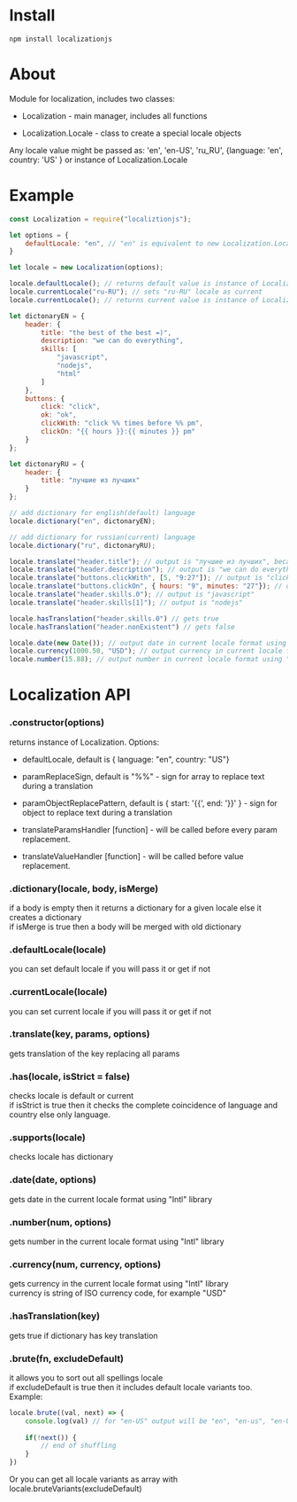 # Install 
`npm install localizationjs`

# About
Module for localization, includes two classes:

* Localization - main manager, includes all functions

* Localization.Locale - class to create a special locale objects

Any locale value might be passed as: 'en', 'en-US', 'ru_RU', {language: 'en', country: 'US' } or instance of Localization.Locale

# Example
```js
const Localization = require("localiztionjs");

let options = {
    defaultLocale: "en", // "en" is equivalent to new Localization.Locale("en")
}

let locale = new Localization(options);

locale.defaultLocale(); // returns default value is instance of Localization.Locale 
locale.currentLocale("ru-RU"); // sets "ru-RU" locale as current
locale.currentLocale(); // returns current value is instance of Localization.Locale

let dictonaryEN = {
    header: {
        title: "the best of the best =)",
        description: "we can do everything",
        skills: [
            "javascript",
            "nodejs",
            "html"
        ]
    },
    buttons: {
        click: "click",
        ok: "ok",
        clickWith: "click %% times before %% pm",
        clickOn: "{{ hours }}:{{ minutes }} pm"
    }
};

let dictonaryRU = {
    header: {
        title: "лучшие из лучших"
    }
};

// add dictionary for english(default) language
locale.dictionary("en", dictonaryEN);

// add dictionary for russian(current) language
locale.dictionary("ru", dictonaryRU);

locale.translate("header.title"); // output is "лучшие из лучших", because current locale is more important
locale.translate("header.description"); // output is "we can do everything", because current locale has not a value for this key
locale.translate("buttons.clickWith", [5, "9:27"]); // output is "click 5 times before 9:27 pm"
locale.translate("buttons.clickOn", { hours: "9", minutes: "27"}); // output is "9:27 pm"
locale.translate("header.skills.0"); // output is "javascript"
locale.translate("header.skills[1]"); // output is "nodejs"

locale.hasTranslation("header.skills.0") // gets true
locale.hasTranslation("header.nonExistent") // gets false

locale.date(new Date()); // output date in current locale format using "Intl" library
locale.currency(1000.50, "USD"); // output currency in current locale format using "Intl" library
locale.number(15.88); // output number in current locale format using "Intl" library

```

# Localization API
### .constructor(options)
returns instance of Localization. Options:

* defaultLocale, default is { language: "en", country: "US"}

* paramReplaceSign, default is "%%" - sign for array to replace text during a translation

* paramObjectReplacePattern, default is { start: '{{', end: '}}' } - sign for object to replace text during a translation

* translateParamsHandler [function] - will be called before every param replacement.

* translateValueHandler [function] -  will be called before value replacement.

### .dictionary(locale, body, isMerge)
if a body is empty then it returns a dictionary for a given locale else it creates a dictionary  
if isMerge is true then a body will be merged with old dictionary

### .defaultLocale(locale)
you can set default locale if  you will pass it or get if not

### .currentLocale(locale)
you can set current locale if  you will pass it or get if not

### .translate(key, params, options) 
gets translation of the key replacing all params

### .has(locale, isStrict = false) 
checks locale is default or current  
if isStrict is true then it checks the complete coincidence of language and country else only language.

### .supports(locale) 
checks locale has dictionary

### .date(date, options) 
gets date in the current locale format using "Intl" library

### .number(num, options) 
gets number in the current locale format using "Intl" library

### .currency(num, currency, options) 
gets currency in the current locale format using "Intl" library  
currency is string of ISO currency code, for example "USD"

### .hasTranslation(key) 
gets true if dictionary has key translation  

### .brute(fn, excludeDefault)
it allows you to sort out all spellings locale   
if excludeDefault is true then it includes default locale variants too. Example:

```js
locale.brute((val, next) => {
    console.log(val) // for "en-US" output will be "en", "en-us", "en-US", "en_US" e.t.c
        
    if(!next()) {
        // end of shuffling 
    }
})

```
Or you can get all locale variants as array with locale.bruteVariants(excludeDefault)





